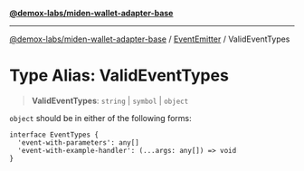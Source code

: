 [**@demox-labs/miden-wallet-adapter-base**](../../../README.md)

***

[@demox-labs/miden-wallet-adapter-base](../../../globals.md) / [EventEmitter](../README.md) / ValidEventTypes

# Type Alias: ValidEventTypes

> **ValidEventTypes**: `string` \| `symbol` \| `object`

`object` should be in either of the following forms:
```
interface EventTypes {
  'event-with-parameters': any[]
  'event-with-example-handler': (...args: any[]) => void
}
```
